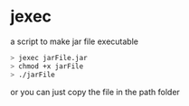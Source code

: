 # jexec
a script to make jar file executable
```bash
> jexec jarFile.jar
> chmod +x jarFile
> ./jarFile
```
or you can just copy the file in the path folder
